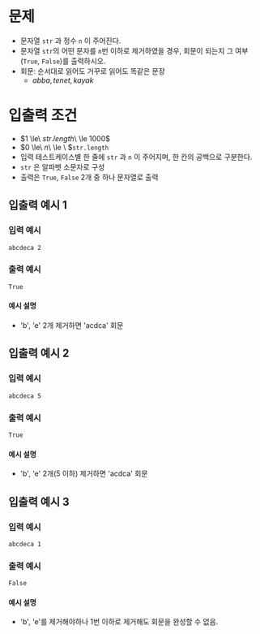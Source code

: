 # 문제
* 문자열 `str` 과 정수 `n` 이 주어진다.
* 문자열 `str`의 어떤 문자를 `n`번 이하로 제거하였을 경우, 회문이 되는지 그 여부(`True`, `False`)를 출력하시오.
* 회문: 순서대로 읽어도 거꾸로 읽어도 똑같은 문장
  * $abba, tenet, kayak$ 
   
# 입출력 조건
* $1 \le\ $`str.length`$\ \le 1000$
* $0 \le\ $`n`$\ \le \ $`str.length`
* 입력 테스트케이스별 한 줄에 `str` 과 `n` 이 주어지며, 한 칸의 공백으로 구분한다.
* `str` 은 알파벳 소문자로 구성
* 출력은 `True`, `False` 2개 중 하나 문자열로 출력
   
## 입출력 예시 1
### 입력 예시
```
abcdeca 2
```
### 출력 예시
```
True
```
#### 예시 설명
* 'b', 'e' 2개 제거하면 'acdca' 회문


## 입출력 예시 2
### 입력 예시
```
abcdeca 5
```
### 출력 예시
```
True
```
#### 예시 설명
* 'b', 'e' 2개(5 이하) 제거하면 'acdca' 회문

## 입출력 예시 3
### 입력 예시
```
abcdeca 1
```
### 출력 예시
```
False
```
#### 예시 설명
* 'b', 'e'를 제거해야하나 1번 이하로 제거해도 회문을 완성할 수 없음.
